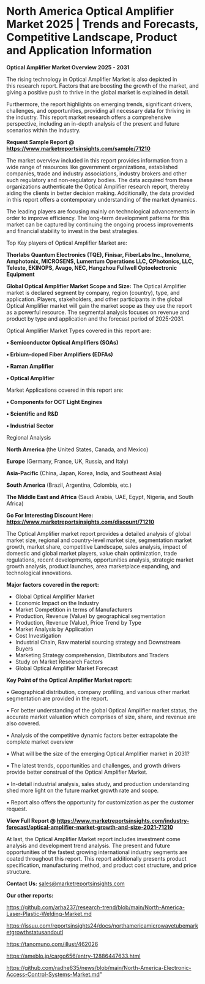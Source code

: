  # North America Optical Amplifier Market 2025 | Trends and Forecasts, Competitive Landscape, Product and Application Information

<Strong> Optical Amplifier Market Overview 2025 - 2031</strong>

The rising technology in Optical Amplifier Market is also depicted in this research report. Factors that are boosting the growth of the market, and giving a positive push to thrive in the global market is explained in detail.

Furthermore, the report highlights on emerging trends, significant drivers, challenges, and opportunities, providing all necessary data for thriving in the industry. This report market research offers a comprehensive perspective, including an in-depth analysis of the present and future scenarios within the industry.

<strong>Request Sample Report @ <a href=https://www.marketreportsinsights.com/sample/71210>https://www.marketreportsinsights.com/sample/71210</a></strong>

The market overview included in this report provides information from a wide range of resources like government organizations, established companies, trade and industry associations, industry brokers and other such regulatory and non-regulatory bodies. The data acquired from these organizations authenticate the Optical Amplifier research report, thereby aiding the clients in better decision making. Additionally, the data provided in this report offers a contemporary understanding of the market dynamics.

The leading players are focusing mainly on technological advancements in order to improve efficiency. The long-term development patterns for this market can be captured by continuing the ongoing process improvements and financial stability to invest in the best strategies.

Top Key players of Optical Amplifier Market are:

<strong>Thorlabs Quantum Electronics (TQE), Finisar, FiberLabs Inc., Innolume, Amphotonix, MICROSENS, Lumentum Operations LLC, QPhotonics, LLC, Teleste, EKINOPS, Avago, NEC, Hangzhou Fullwell Optoelectronic Equipment</strong>

<strong><b>Global Optical Amplifier Market Scope and Size:</b></strong>
The Optical Amplifier market is declared segment by company, region (country), type, and application. Players, stakeholders, and other participants in the global Optical Amplifier market will gain the market scope as they use the report as a powerful resource. The segmental analysis focuses on revenue and product by type and application and the forecast period of 2025-2031.

Optical Amplifier Market Types covered in this report are:

<strong>• Semiconductor Optical Amplifiers (SOAs)

• Erbium-doped Fiber Amplifiers (EDFAs)

• Raman Amplifier

• Optical Amplifier</strong>

Market Applications covered in this report are:

<strong>• Components for OCT Light Engines

• Scientific and R&D

• Industrial Sector</strong> 

Regional Analysis

<strong>North America</strong> (the United States, Canada, and Mexico)

<strong>Europe</strong> (Germany, France, UK, Russia, and Italy)

<strong>Asia-Pacific</strong> (China, Japan, Korea, India, and Southeast Asia)

<strong>South America</strong> (Brazil, Argentina, Colombia, etc.)

<strong>The Middle East and Africa</strong> (Saudi Arabia, UAE, Egypt, Nigeria, and South Africa)

<strong>Go For Interesting Discount Here: <a href=https://www.marketreportsinsights.com/discount/71210>https://www.marketreportsinsights.com/discount/71210</a></strong>

The Optical Amplifier market report provides a detailed analysis of global market size, regional and country-level market size, segmentation market growth, market share, competitive Landscape, sales analysis, impact of domestic and global market players, value chain optimization, trade regulations, recent developments, opportunities analysis, strategic market growth analysis, product launches, area marketplace expanding, and technological innovations.

<strong><b>Major factors covered in the report:</b></strong>
<ul>
  <li>Global Optical Amplifier Market </li>
  <li>Economic Impact on the Industry</li>
  <li>Market Competition in terms of Manufacturers</li>
  <li>Production, Revenue (Value) by geographical segmentation</li>
  <li>Production, Revenue (Value), Price Trend by Type</li>
  <li>Market Analysis by Application</li>
  <li>Cost Investigation</li>
  <li>Industrial Chain, Raw material sourcing strategy and Downstream Buyers</li>
  <li>Marketing Strategy comprehension, Distributors and Traders</li>
  <li>Study on Market Research Factors</li>
  <li>Global Optical Amplifier Market Forecast</li>
</ul>

<strong><b>Key Point of the Optical Amplifier Market report:</b></strong>

• Geographical distribution, company profiling, and various other market segmentation are provided in the report.

• For better understanding of the global Optical Amplifier market status, the accurate market valuation which comprises of size, share, and revenue are also covered.

• Analysis of the competitive dynamic factors better extrapolate the complete market overview

• What will be the size of the emerging Optical Amplifier market in 2031?

• The latest trends, opportunities and challenges, and growth drivers provide better construal of the Optical Amplifier Market.

• In-detail industrial analysis, sales study, and production understanding shed more light on the future market growth rate and scope.

• Report also offers the opportunity for customization as per the customer request.

<strong><b>View Full Report @ <a href=https://www.marketreportsinsights.com/industry-forecast/optical-amplifier-market-growth-and-size-2021-71210>https://www.marketreportsinsights.com/industry-forecast/optical-amplifier-market-growth-and-size-2021-71210</a></b></strong>


At last, the Optical Amplifier Market report includes investment come analysis and development trend analysis. The present and future opportunities of the fastest growing international industry segments are coated throughout this report. This report additionally presents product specification, manufacturing method, and product cost structure, and price structure.

<strong>Contact Us:</strong>
sales@marketreportsinsights.com

<strong>Our other reports:</strong>

<a href=https://github.com/arha237/research-trend/blob/main/North-America-Laser-Plastic-Welding-Market.md>https://github.com/arha237/research-trend/blob/main/North-America-Laser-Plastic-Welding-Market.md</a>

<a href=https://issuu.com/reportsinsights24/docs/northamericamicrowavetubemarketgrowthstatusandoutl>https://issuu.com/reportsinsights24/docs/northamericamicrowavetubemarketgrowthstatusandoutl</a>

<a href=https://tanomuno.com/illust/462026>https://tanomuno.com/illust/462026</a>

<a href=https://ameblo.jp/cargo656/entry-12886447633.html>https://ameblo.jp/cargo656/entry-12886447633.html</a>

<a href=https://github.com/radhe635/news/blob/main/North-America-Electronic-Access-Control-Systems-Market.md>https://github.com/radhe635/news/blob/main/North-America-Electronic-Access-Control-Systems-Market.md</a>"
